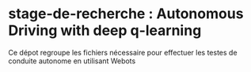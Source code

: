 # stage-de-recherche : Autonomous Driving with deep q-learning
Ce dépot regroupe les fichiers nécessaire pour effectuer les testes de conduite autonome en utilisant Webots 

